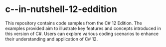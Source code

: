 # c--in-nutshell-12-eddition
This repository contains code samples from the C# 12 Edition. The examples provided aim to illustrate key features and concepts introduced in this version of C#. Users can explore various coding scenarios to enhance their understanding and application of C# 12.
